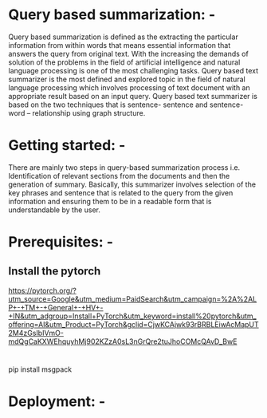 ﻿# Query based summarization: -
Query based summarization is defined as the extracting the particular information from within words that means essential information that answers the query from original text. With the increasing the demands of solution of the problems in the field of artificial intelligence and natural language processing is one of the most challenging tasks. Query based text summarizer is the most defined and explored topic in the field of natural language processing which involves processing of text document with an appropriate result based on an input query. Query based text summarizer is based on the two techniques that is sentence- sentence and sentence- word – relationship using graph structure. 

# Getting started: -
There are mainly two steps in query-based summarization process i.e. Identification of relevant sections from the documents and then the generation of summary. Basically, this summarizer involves selection of the key phrases and sentence that is related to the query from the given information and ensuring them to be in a readable form that is understandable by the user. 

# Prerequisites: -
## Install the pytorch 
https://pytorch.org/?utm_source=Google&utm_medium=PaidSearch&utm_campaign=%2A%2ALP+-+TM+-+General+-+HV+-+IN&utm_adgroup=Install+PyTorch&utm_keyword=install%20pytorch&utm_offering=AI&utm_Product=PyTorch&gclid=CjwKCAjwk93rBRBLEiwAcMapUT2M4zGsIbIVmO-mdQgCaKXWEhquyhMj902KZzA0sL3nGrQre2tuJhoCOMcQAvD_BwE
# 

pip install msgpack


# Deployment: -
